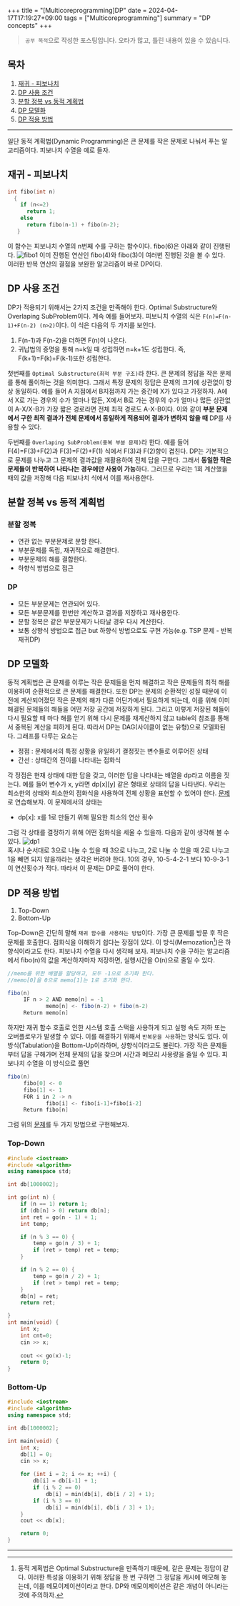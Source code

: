 +++
title = "[Multicoreprogramming]DP"
date = 2024-04-17T17:19:27+09:00
tags = ["Multicoreprogramming"]
summary = "DP concepts"
+++
> `공부 목적`으로 작성한 포스팅입니다. 오타가 많고, 틀린 내용이 있을 수 있습니다.

## 목차

1. [재귀 - 피보나치](#재귀---피보나치)
2. [DP 사용 조건](#dp-사용-조건)
3. [분할 정복 vs 동적 계획법](#분할-정복-vs-동적-계획법)
4. [DP 모델화](#dp-모델화)
5. [DP 적용 방법](#dp-적용-방법)

---

일단 동적 계획법(Dynamic Programming)은 큰 문제를 작은 문제로 나눠서 푸는 알고리즘이다. 피보나치 수열을 예로 들자.

## 재귀 - 피보나치
```c
int fibo(int n)
  {
    if (n<=2)
      return 1;
    else
      return fibo(n-1) + fibo(n-2);
   }
```
이 함수는 피보나치 수열의 n번째 수를 구하는 함수이다. fibo(6)은 아래와 같이 진행된다.
![fibo1](/images/posts/fibo1.png)
이미 진행된 연산인 fibo(4)와 fibo(3)이 여러번 진행된 것을 볼 수 있다. 이러한 반복 연산의 결점을 보완한 알고리즘이 바로 DP이다.

## DP 사용 조건
DP가 적용되기 위해서는 2가지 조건을 만족해야 한다. Optimal Substructure와 Overlaping SubProblem이다. 계속 예를 들어보자. 
피보니치 수열의 식은 `F(n)=F(n-1)+F(n-2) (n>2)`이다. 이 식은 다음의 두 가지를 보인다.

1. F(n-1)과 F(n-2)을 더하면 F(n)이 나온다. 
2. 귀납법의 증명을 통해 n=k일 때 성립하면 n=k+1도 성립한다. 즉, F(k+1)=F(k)+F(k-1)또한 성립한다.

첫번째를 `Optimal Substructure(최적 부분 구조)`라 한다. 큰 문제의 정답을 작은 문제를 통해 풀이하는 것을 의미한다. 그래서 특정 문제의
정답은 문제의 크기에 상관없이 항상 동일하다. 예를 들어 A 지점에서 B지점까지 가는 중간에 X가 있다고 가정하자. A에서 X로 가는 경우의
수가 얼마나 많든, X에서 B로 가는 경우의 수가 얼마나 많든 상관없이 A-X/X-B가 가장 짧은 경로라면 전체 최적 경로도 A-X-B이다. 이와 같이
**부분 문제에서 구한 최적 결과가 전체 문제에서 동일하게 적용되어 결과가 변하지 않을 때** DP를 사용할 수 있다.

두번째를 `Overlaping SubProblem(중복 부분 문제)`라 한다. 예를 들어 F(4)=F(3)+F(2)과 F(3)=F(2)+F(1) 식에서 F(3)과 F(2)항이 겹친다.
DP는 기본적으로 문제를 나누고 그 문제의 결과값을 재활용하여 전체 답을 구한다. 그래서 **동일한 작은 문제들이 반복하여 나타나는 경우에만 사용이 가능**하다. 그러므로 우리는 1회 계산했을 때의 값을 저장해 다음 피보나치 식에서 이를 재사용한다.

## 분할 정복 vs 동적 계획법
### 분할 정복
- 연관 없는 부분문제로 분할 한다.
- 부분문제를 독립, 재귀적으로 해결한다.
- 부분문제의 해를 결합한다.
- 하향식 방법으로 접근

### DP
- 모든 부분문제는 연관되어 있다.
- 모든 부분문제를 한번만 계산하고 결과를 저장하고 재사용한다.
- 분할 정복은 같은 부분문제가 나타날 경우 다시 계산한다.
- 보통 상향식 방법으로 접근 but 하향식 방법으로도 구현 가능(e.g. TSP 문제 - 반복 재귀DP)

## DP 모델화
동적 계획법은 큰 문제를 이루는 작은 문제들을 먼저 해결하고 작은 문제들의 최적 해를 이용하여 순환적으로 큰 문제를 해결한다. 또한 DP는 문제의 순환적인 성질 때문에 이전에 계산되어졌던 작은 문제의 해가 다른 어딘가에서 필요하게 되는데, 이를 위해 이미 해결된 문제들의 해들을 어떤 저장 공간에 저장하게 된다. 그리고 이렇게 저장된 해들이 다시 필요할 때 마다 해를 얻기 위해 다시 문제를 재계산하지 않고 table의 참조를 통해서 중복된 계산을 피하게 된다. 따라서 DP는 DAG(사이클이 없는 유형)으로 모델화된다. 그래프를 다루는 요소는
- 정점 : 문제에서의 특정 상황을 유일하기 결정짓는 변수들로 이루어진 상태
- 간선 : 상태간의 전이를 나타내는 점화식

각 정점은 현재 상태에 대한 답을 갖고, 이러한 답을 나타내는 배열을 dp라고 이름을 짓는다. 예를 들어 변수가 x, y라면 dp[x][y] 같은 형태로
상태의 답을 나타낸다. 우리는 최소한의 상태와 최소한의 점화식을 사용하여 전체 상황을 표현할 수 있어야 한다. [문제][문제1]로 연습해보자.
이 문제에서의 상태는

- dp[x]: x를 1로 만들기 위해 필요한 최소의 연산 횟수

그럼 각 상태를 결정하기 위해 어떤 점화식을 세울 수 있을까. 다음과 같이 생각해 볼 수 있다. 
![dp1](/images/posts/dp1.png)  
혹시나 순서대로 3으로 나눌 수 있을 때 3으로 나누고, 2로 나눌 수 있을 때 2로 나누고 1을 빼면 되지 않을까라는 생각은 버려야 한다. 10의 경우, 10-5-4-2-1 보다 10-9-3-1이 연산횟수가 적다. 따라서 이 문제는 DP로 풀어야 한다.

## DP 적용 방법
1. Top-Down
2. Bottom-Up

Top-Down은 간단히 말해 `재귀 함수를 사용하는 방법`이다. 가장 큰 문제를 방문 후 작은 문제를 호출한다. 점화식을 이해하기 쉽다는 장점이 있다.
이 방식(Memozation[^1])은 하향식이라고도 한다. 피보나치 수열을 다시 생각해 보자. 피보나치 수을 구하는 알고리즘에서 fibo(n)의 값을 계산하자마자 저장하면, 실행시간을 O(n)으로 줄일 수 있다.
```java
//memo를 위한 배열을 할당하고, 모두 -1으로 초기화 한다.
//memo[0]을 0으로 memo[1]는 1로 초기화 한다.

fibo(n)
     IF n > 2 AND memo[n] = -1
            memo[n] <- fibo(n-2) + fibo(n-2)
     Return memo[n]
```
하지만 재귀 함수 호출로 인한 시스템 호출 스택을 사용하게 되고 실행 속도 저하 또는 오버플로우가 발생할 수 있다. 이를 해결하기 위해서 `반복문을 사용`하는 방식도 있다. 이 방식(Tabulation)을 Bottom-Up이라하며, 상향식이라고도 불린다. 가장 작은 문제들부터 답을 구해가며 전체 문제의 답을 찾으며 시간과 메모리 사용량을 줄일 수 있다. 피보나치 수열을 이 방식으로 풀면
```java
fibo(n)
     fibo[0] <- 0
     fibo[1] <- 1
     FOR i in 2 -> n
            fibo[i] <- fibo[i-1]+fibo[i-2]
     Return fibo[n]
```
그럼 위의 [문제][문제1]를 두 가지 방법으로 구현해보자.

### Top-Down
```c++
#include <iostream>
#include <algorithm>
using namespace std;

int db[1000002];

int go(int n) {
	if (n == 1) return 1;
	if (db[n] > 0) return db[n];
	int ret = go(n - 1) + 1;
	int temp;

	if (n % 3 == 0) {
		temp = go(n / 3) + 1;
		if (ret > temp) ret = temp;
	}

	if (n % 2 == 0) {
		temp = go(n / 2) + 1;
		if (ret > temp) ret = temp;
	}
	db[n] = ret;
	return ret;

}
int main(void) {
	int x;
	int cnt=0;
	cin >> x;
	
	cout << go(x)-1;
	return 0;
}
```

### Bottom-Up
```c++
#include <iostream>
#include <algorithm>
using namespace std;

int db[1000002];

int main(void) {
	int x;
	db[1] = 0;
	cin >> x;
	
	for (int i = 2; i <= x; ++i) {
		db[i] = db[i-1] + 1;
		if (i % 2 == 0)
			db[i] = min(db[i], db[i / 2] + 1);
		if (i % 3 == 0)
			db[i] = min(db[i], db[i / 3] + 1);
	}
	cout << db[x];

	return 0;
}
```


---

[^1]: 동적 계획법은 Optimal Substructure을 만족하기 때문에, 같은 문제는 정답이 같다. 이러한 특성을 이용하기 위해 정답을 한 번 구하면 그 정답을 캐시에 메모해 놓는데, 이를 메모이제이션이라고 한다. DP와 메모이제이션은 같은 개념이 아니라는 것에 주의하자.

[문제1]: https://www.acmicpc.net/problem/1463

